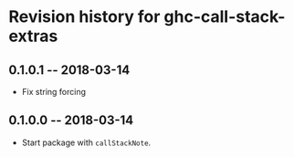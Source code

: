 # Revision history for ghc-call-stack-extras

## 0.1.0.1  -- 2018-03-14

* Fix string forcing

## 0.1.0.0  -- 2018-03-14

* Start package with `callStackNote`.
